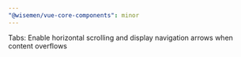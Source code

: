 ```yaml
---
"@wisemen/vue-core-components": minor
---
```


Tabs: Enable horizontal scrolling and display navigation arrows when content overflows